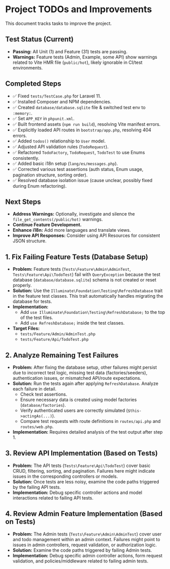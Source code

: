 # Project TODOs and Improvements

This document tracks tasks to improve the project.

## Test Status (Current)

*   **Passing:** All Unit (1) and Feature (31) tests are passing.
*   **Warnings:** Feature tests (Admin, Example, some API) show warnings related to Vite HMR file (`public/hot`), likely ignorable in CI/test environments.

## Completed Steps

*   ✅ Fixed `tests/TestCase.php` for Laravel 11.
*   ✅ Installed Composer and NPM dependencies.
*   ✅ Created `database/database.sqlite` file & switched test env to `:memory:`.
*   ✅ Set `APP_KEY` in `phpunit.xml`.
*   ✅ Built frontend assets (`npm run build`), resolving Vite manifest errors.
*   ✅ Explicitly loaded API routes in `bootstrap/app.php`, resolving 404 errors.
*   ✅ Added `todos()` relationship to `User` model.
*   ✅ Adjusted API validation rules (`TodoRequest`).
*   ✅ Refactored `TodoFactory`, `TodoRequest`, `TodoTest` to use Enums consistently.
*   ✅ Added basic i18n setup (`lang/es/messages.php`).
*   ✅ Corrected various test assertions (auth status, Enum usage, pagination structure, sorting order).
*   ✅ Resolved database isolation issue (cause unclear, possibly fixed during Enum refactoring).

## Next Steps

*   **Address Warnings:** Optionally, investigate and silence the `file_get_contents(/public/hot)` warnings.
*   **Continue Feature Development.**
*   **Enhance i18n:** Add more languages and translate views.
*   **Improve API Responses:** Consider using API Resources for consistent JSON structure.

## 1. Fix Failing Feature Tests (Database Setup)

*   **Problem:** Feature tests (`Tests\Feature\Admin\AdminTest`, `Tests\Feature\Api\TodoTest`) fail with `QueryException` because the test database (`database/database.sqlite`) schema is not created or reset properly.
*   **Solution:** Use the `Illuminate\Foundation\Testing\RefreshDatabase` trait in the feature test classes. This trait automatically handles migrating the database for tests.
*   **Implementation:**
    *   Add `use Illuminate\Foundation\Testing\RefreshDatabase;` to the top of the test files.
    *   Add `use RefreshDatabase;` inside the test classes.
*   **Target Files:**
    *   `tests/Feature/Admin/AdminTest.php`
    *   `tests/Feature/Api/TodoTest.php`

## 2. Analyze Remaining Test Failures

*   **Problem:** After fixing the database setup, other failures might persist due to incorrect test logic, missing test data (factories/seeders), authentication issues, or mismatched API/route expectations.
*   **Solution:** Run the tests again after applying `RefreshDatabase`. Analyze each failure in detail.
    *   Check test assertions.
    *   Ensure necessary data is created using model factories (`database/factories`).
    *   Verify authenticated users are correctly simulated (`$this->actingAs(...)`).
    *   Compare test requests with route definitions in `routes/api.php` and `routes/web.php`.
*   **Implementation:** Requires detailed analysis of the test output after step 1.

## 3. Review API Implementation (Based on Tests)

*   **Problem:** The API tests (`Tests\Feature\Api\TodoTest`) cover basic CRUD, filtering, sorting, and pagination. Failures here might indicate issues in the corresponding controllers or models.
*   **Solution:** Once tests are less noisy, examine the code paths triggered by the failing API tests.
*   **Implementation:** Debug specific controller actions and model interactions related to failing API tests.

## 4. Review Admin Feature Implementation (Based on Tests)

*   **Problem:** The Admin tests (`Tests\Feature\Admin\AdminTest`) cover user and todo management within an admin context. Failures might point to issues in admin controllers, request validation, or authorization logic.
*   **Solution:** Examine the code paths triggered by failing Admin tests.
*   **Implementation:** Debug specific admin controller actions, form request validation, and policies/middleware related to failing admin tests. 